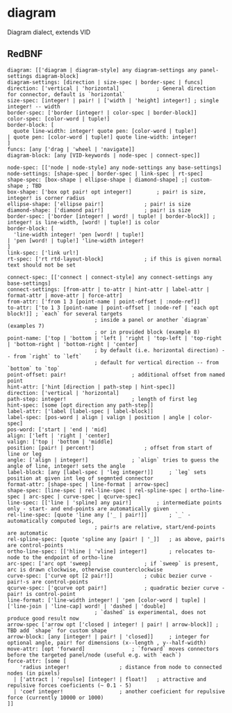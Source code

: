 # diagram
Diagram dialect, extends VID

## RedBNF

	diagram: [['diagram | diagram-style] any diagram-settings any panel-settings diagram-block]
	diagram-settings: [direction | size-spec | border-spec | funcs]
	direction: ['vertical | 'horizontal] 			; General direction for connector, default is `horizontal`
	size-spec: [integer! | pair! | ['width | 'height] integer!] ; single integer! -- width
	border-spec: ['border [integer! | color-spec | border-block]]
	color-spec: [color-word | tuple!]
	border-block: [
	  quote line-width: integer! quote pen: [color-word | tuple!] 
	| quote pen: [color-word | tuple!] quote line-width: integer!
	]
	funcs: [any ['drag | 'wheel | 'navigate]]
	diagram-block: [any [VID-keywords | node-spec | connect-spec]]
	
	node-spec: [['node | node-style] any node-settings any base-settings]
	node-settings: [shape-spec | border-spec | link-spec | rt-spec]
	shape-spec: [box-shape | ellipse-shape | diamond-shape] ;| custom-shape ; TBD 
	box-shape: ['box opt pair! opt integer!] 		; pair! is size, integer! is corner radius
	ellipse-shape: ['ellipse pair!] 			; pair! is size
	diamond-shape: ['diamond pair!] 			; pair! is size
	border-spec: ['border [integer! | word! | tuple! | border-block]] ; integer! is line-width, [word! | tuple!] is color
	border-block: [
	  'line-width integer! 'pen [word! | tuple!] 
	| 'pen [word! | tuple!] 'line-width integer!
	]
	link-spec: ['link url!]
	rt-spec: ['rt rtd-layout-block] 			; if this is given normal text should not be set
	
	connect-spec: [['connect | connect-style] any connect-settings any base-settings]
	connect-settings: [from-attr | to-attr | hint-attr | label-attr | format-attr | move-attr | force-attr]
	from-attr: ['from 1 3 [point-name | point-offset | :node-ref]]
	to-attr: ['to 1 3 [point-name | point-offset | :node-ref | 'each opt block!]] ; `each` for several targets 
								; inside a panel or another `diagram` (examples 7)
								; or in provided block (example 8)
	point-name: ['top | 'bottom | 'left | 'right | 'top-left | 'top-right | 'bottom-right | 'bottom-right | 'center]
								; by default (i.e. horizontal direction) -- from `right` to `left`
								; default for vertical direction -- from `bottom` to `top`
	point-offset: pair! 					; additional offset from named point
	hint-attr: ['hint [direction | path-step | hint-spec]]
	direction: ['vertical | 'horizontal]
	path-step: integer!   					; length of first leg
	hint-spec: [some [opt direction any path-step]]
	label-attr: ['label [label-spec | label-block]]
	label-spec: [pos-word | align | valign | position | angle | color-spec]
	pos-word: ['start | 'end | 'mid]
	align: ['left | 'right | 'center]
	valign: ['top | 'bottom | 'middle]
	position: [pair! | percent!] 				; offset from start of line or leg
	angle: ['align | integer!]				; `align` tries to guess the angle of line, integer! sets the angle
	label-block: [any [label-spec | 'leg integer!]]		; `leg` sets position at given int leg of segmnted connector
	format-attr: [shape-spec | line-format | arrow-spec]
	shape-spec: [line-spec | rel-line-spec | rel-spline-spec | ortho-line-spec | arc-spec | curve-spec | qcurve-spec]
	line-spec: [['line | 'spline] any pair!] 		; intermediate points only - start- and end-points are automatically given
	rel-line-spec: [quote 'line any ['_ | pair!]] 		; `_` - automatically computed legs, 
								; pair!s are relative, start/end-points are automatic
	rel-spline-spec: [quote 'spline any [pair! | '_]] 	; as above, pair!s are control-points
	ortho-line-spec: [['hline | 'vline] integer!] 		; relocates to-node to the endpoint of ortho-line
	arc-spec: ['arc opt 'sweep] 				; if `sweep` is present, arc is drawn clockwise, otherwise counterclockwise
	curve-spec: ['curve opt [2 pair!]] 			; cubic bezier curve - pair!-s are control-points
	qcurve-spec: ['qcurve opt pair!] 			; quadratic bezier curve - pair! is control-point
	line-format: ['line-width integer! | 'pen [color-word | tuple] | ['line-join | 'line-cap] word! | 'dashed | 'double] 
								; `dashed` is experimental, does not produce good result now 
	arrow-spec ['arrow opt ['closed | integer! | pair! | arrow-block]] ; TBD add `shape` for custom shape
	arrow-block: [any [integer! | pair! | 'closed]] 	; integer for optional angle, pair! for dimensions (x--length , y--half-width)
	move-attr: [opt 'forward]				; `forward` moves connectors before the targeted panel/node (useful e.g. with `each`)
	force-attr: [some [
		'radius integer! 				; distance from node to connected nodes (in pixels)
	  |	['attract | 'repulse] [integer! | float!] 	; attractive and repulsive forces coeficients (~ 0.1 - 5)
	  |	'coef integer!					; another coeficient for repulsive force (currently 10000 or 1000)
	]]
